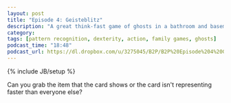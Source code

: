 ```yaml
---
layout: post
title: "Episode 4: Geisteblitz"
description: "A great think-fast game of ghosts in a bathroom and basement"
category: 
tags: [pattern recognition, dexterity, action, family games, ghosts]
podcast_time: "18:48"
podcast_url: https://dl.dropbox.com/u/3275045/B2P/B2P%20Episode%204%20Geisteblitz%201%20and%202.mp3
---
```

{% include JB/setup %}

Can you grab the item that the card shows or the card isn't representing faster than everyone else?
